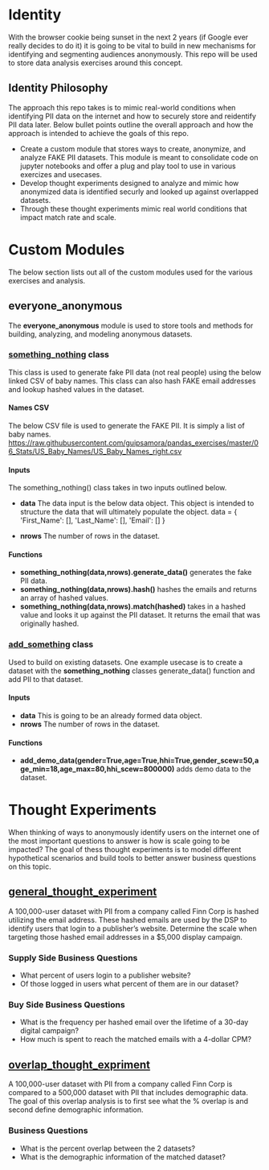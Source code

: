# Identity
With the browser cookie being sunset in the next 2 years (if Google ever really decides to do it) it is going to be vital to build in new mechanisms for identifying and segmenting audiences anonymously. This repo will be used to store data analysis exercises around this concept.

## Identity Philosophy
The approach this repo takes is to mimic real-world conditions when identifying PII data on the internet and how to securely store and reidentify PII data later. Below bullet points outline the overall approach and how the approach is intended to achieve the goals of this repo.
- Create a custom module that stores ways to create, anonymize, and analyze FAKE PII datasets. This module is meant to consolidate code on jupyter notebooks and offer a plug and play tool to use in various exercizes and usecases.
- Develop thought experiments designed to analyze and mimic how anonymized data is identified securly and looked up against overlapped datasets.
- Through these thought experiments mimic real world conditions that impact match rate and scale.

# Custom Modules
The below section lists out all of the custom modules used for the various exercises and analysis.

## everyone_anonymous 
The **everyone_anonymous** module is used to store tools and methods for building, analyzing, and modeling anonymous datasets.

### [something_nothing](https://github.com/finnnilsen90/identity/blob/main/everyone_anonymous.py) class 
This class is used to generate fake PII data (not real people) using the below linked CSV of baby names. This class can also hash FAKE email addresses and lookup hashed values in the dataset.

#### Names CSV
The below CSV file is used to generate the FAKE PII. It is simply a list of baby names.
https://raw.githubusercontent.com/guipsamora/pandas_exercises/master/06_Stats/US_Baby_Names/US_Baby_Names_right.csv

#### Inputs
The something_nothing() class takes in two inputs outlined below. 
- **data** The data input is the below data object. This object is intended to structure the data that will ultimately populate the object.
data = {
            'First_Name': [],
            'Last_Name': [],
            'Email': []
        }

- **nrows** The number of rows in the dataset.

#### Functions
- **something_nothing(data,nrows).generate_data()** generates the fake PII data.
- **something_nothing(data,nrows).hash()** hashes the emails and returns an array of hashed values.
- **something_nothing(data,nrows).match(hashed)** takes in a hashed value and looks it up against the PII dataset. It returns the email that was originally hashed.

### [add_something](https://github.com/finnnilsen90/identity/blob/main/everyone_anonymous.py) class 
Used to build on existing datasets. One example usecase is to create a dataset with the **something_nothing** classes generate_data() function and add PII to that dataset.

#### Inputs
- **data** This is going to be an already formed data object.
- **nrows** The number of rows in the dataset.

#### Functions
- **add_demo_data(gender=True,age=True,hhi=True,gender_scew=50,age_min=18,age_max=80,hhi_scew=800000)** adds demo data to the dataset.

# Thought Experiments
When thinking of ways to anonymously identify users on the internet one of the most important questions to answer is how is scale going to be impacted? The goal of thess thought experiments is to model different hypothetical scenarios and build tools to better answer business questions on this topic.

## [general_thought_experiment](https://github.com/finnnilsen90/identity/blob/identity_v1.1/general_thought_experiment.ipynb)
A 100,000-user dataset with PII from a company called Finn Corp is hashed utilizing the email address. These hashed emails are used by the DSP to identify users that login to a publisher’s website. Determine the scale when targeting those hashed email addresses in a $5,000 display campaign.

### Supply Side Business Questions
- What percent of users login to a publisher website?
- Of those logged in users what percent of them are in our dataset?
### Buy Side Business Questions
- What is the frequency per hashed email over the lifetime of a 30-day digital campaign?
- How much is spent to reach the matched emails with a 4-dollar CPM?

## [overlap_thought_expriment](https://github.com/finnnilsen90/identity/blob/identity_v1.1/overlap_thought_expriment.ipynb)
A 100,000-user dataset with PII from a company called Finn Corp is compared to a 500,000 dataset with PII that includes demographic data. The goal of this overlap analysis is to first see what the % overlap is and second define demographic information.

### Business Questions
- What is the percent overlap between the 2 datasets?
- What is the demographic information of the matched dataset?